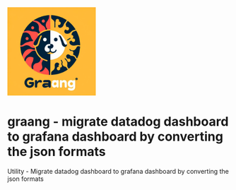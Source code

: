 <img src="images/graang.jpg" alt="graange logo" width="200" height="200">

# graang -  migrate datadog dashboard to grafana dashboard by converting the json formats 

Utility - Migrate datadog dashboard to grafana dashboard by converting the json formats

